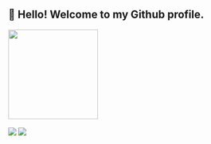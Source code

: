 ## 👋 Hello! Welcome to my Github profile.

<div>
<a href="https://github.com/VanderneySouza">
<img height="180em" src="https://github-readme-stats.vercel.app/api?username=VanderneySouza&show_icons=true&theme=dracula&include_all_commits=true&count_private=true"/>
</div>
<br>
<div>
<a href = "mailto:vanderneysouza@gmail.com"><img src="https://img.shields.io/badge/Gmail-D14836?style=for-the-badge&logo=gmail&logoColor=white" target="_blank"></a>
<a href="https://www.linkedin.com/in/vanderney-souza/" target="_blank"><img src="https://img.shields.io/badge/-LinkedIn-%230077B5?style=for-the-badge&logo=linkedin&logoColor=white" target="_blank"></a>   
</div>
